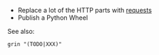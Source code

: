* Replace a lot of the HTTP parts with [requests](https://pypi.python.org/pypi/requests)
* Publish a Python Wheel

See also:
    
    grin "(TODO|XXX)"
